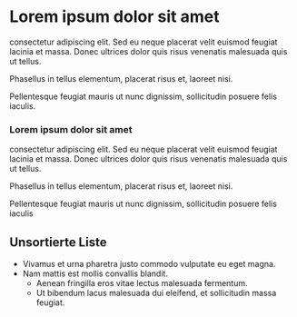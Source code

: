 # Lorem ipsum dolor sit amet 

consectetur adipiscing elit.
Sed eu neque placerat velit euismod feugiat lacinia et massa.
Donec ultrices dolor quis risus venenatis malesuada quis ut tellus.

Phasellus in tellus elementum, placerat risus et, laoreet nisi.

Pellentesque feugiat mauris ut nunc dignissim, sollicitudin posuere felis iaculis.

### Lorem ipsum dolor sit amet 

consectetur adipiscing elit.
Sed eu neque placerat velit euismod feugiat lacinia et massa.
Donec ultrices dolor quis risus venenatis malesuada quis ut tellus.

Phasellus in tellus elementum, placerat risus et, laoreet nisi.

Pellentesque feugiat mauris ut nunc dignissim, sollicitudin posuere felis iaculis

## Unsortierte Liste  

* Vivamus et urna pharetra justo commodo vulputate eu eget magna.
* Nam mattis est mollis convallis blandit.
  * Aenean fringilla eros vitae lectus malesuada fermentum.
  * Ut bibendum lacus malesuada dui eleifend, et sollicitudin massa feugiat.
